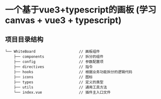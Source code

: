 # 一个基于vue3+typescript的画板 (学习canvas + vue3 + typescript)

## 项目目录结构
```
└── WhiteBoard                    // 画板组件
    ├── components                // 拆分的组件
    ├── config                    // 参数配置项
    ├── directives                // 指令
    ├── hooks                     // 根据业务功能拆分的逻辑代码
    ├── icons                     // 图标
    ├── types                     // 定义的类型
    ├── utils                     // 通用工具方法
    └── index.vue                 // 插件主入口文件
```